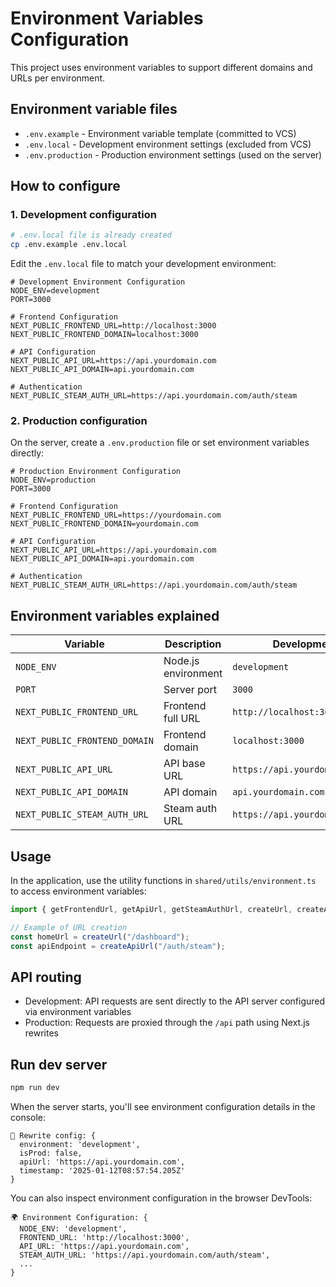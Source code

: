 # Environment Variables Configuration

This project uses environment variables to support different domains and URLs per environment.

## Environment variable files

- `.env.example` - Environment variable template (committed to VCS)
- `.env.local` - Development environment settings (excluded from VCS)
- `.env.production` - Production environment settings (used on the server)

## How to configure

### 1. Development configuration

```bash
# .env.local file is already created
cp .env.example .env.local
```

Edit the `.env.local` file to match your development environment:

```env
# Development Environment Configuration
NODE_ENV=development
PORT=3000

# Frontend Configuration
NEXT_PUBLIC_FRONTEND_URL=http://localhost:3000
NEXT_PUBLIC_FRONTEND_DOMAIN=localhost:3000

# API Configuration
NEXT_PUBLIC_API_URL=https://api.yourdomain.com
NEXT_PUBLIC_API_DOMAIN=api.yourdomain.com

# Authentication
NEXT_PUBLIC_STEAM_AUTH_URL=https://api.yourdomain.com/auth/steam
```

### 2. Production configuration

On the server, create a `.env.production` file or set environment variables directly:

```env
# Production Environment Configuration
NODE_ENV=production
PORT=3000

# Frontend Configuration
NEXT_PUBLIC_FRONTEND_URL=https://yourdomain.com
NEXT_PUBLIC_FRONTEND_DOMAIN=yourdomain.com

# API Configuration
NEXT_PUBLIC_API_URL=https://api.yourdomain.com
NEXT_PUBLIC_API_DOMAIN=api.yourdomain.com

# Authentication
NEXT_PUBLIC_STEAM_AUTH_URL=https://api.yourdomain.com/auth/steam
```

## Environment variables explained

| Variable                      | Description         | Development example                     | Production example                      |
| ----------------------------- | ------------------- | --------------------------------------- | --------------------------------------- |
| `NODE_ENV`                    | Node.js environment | `development`                           | `production`                            |
| `PORT`                        | Server port         | `3000`                                  | `3000`                                  |
| `NEXT_PUBLIC_FRONTEND_URL`    | Frontend full URL   | `http://localhost:3000`                 | `https://yourdomain.com`                |
| `NEXT_PUBLIC_FRONTEND_DOMAIN` | Frontend domain     | `localhost:3000`                        | `yourdomain.com`                        |
| `NEXT_PUBLIC_API_URL`         | API base URL        | `https://api.yourdomain.com`            | `https://api.yourdomain.com`            |
| `NEXT_PUBLIC_API_DOMAIN`      | API domain          | `api.yourdomain.com`                    | `api.yourdomain.com`                    |
| `NEXT_PUBLIC_STEAM_AUTH_URL`  | Steam auth URL      | `https://api.yourdomain.com/auth/steam` | `https://api.yourdomain.com/auth/steam` |

## Usage

In the application, use the utility functions in `shared/utils/environment.ts` to access environment variables:

```typescript
import { getFrontendUrl, getApiUrl, getSteamAuthUrl, createUrl, createApiUrl } from "@/shared/utils/environment";

// Example of URL creation
const homeUrl = createUrl("/dashboard");
const apiEndpoint = createApiUrl("/auth/steam");
```

## API routing

- Development: API requests are sent directly to the API server configured via environment variables
- Production: Requests are proxied through the `/api` path using Next.js rewrites

## Run dev server

```bash
npm run dev
```

When the server starts, you'll see environment configuration details in the console:

```
🔧 Rewrite config: {
  environment: 'development',
  isProd: false,
  apiUrl: 'https://api.yourdomain.com',
  timestamp: '2025-01-12T08:57:54.205Z'
}
```

You can also inspect environment configuration in the browser DevTools:

```
🌍 Environment Configuration: {
  NODE_ENV: 'development',
  FRONTEND_URL: 'http://localhost:3000',
  API_URL: 'https://api.yourdomain.com',
  STEAM_AUTH_URL: 'https://api.yourdomain.com/auth/steam',
  ...
}
```
